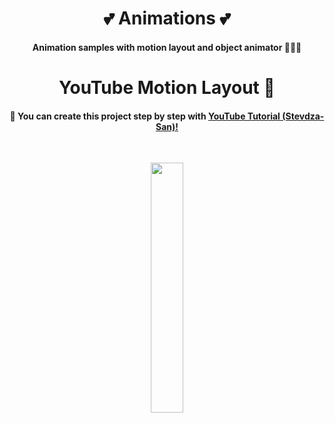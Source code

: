 <h1 align="center"> 💕 Animations 💕 </h1>

<h4 align="center">
Animation samples with motion layout and object animator 🦹🏻‍♀️
</h4>

<h1 align="center"> YouTube Motion Layout 👀 </h1>

<h4 align="center">
🎀  You can create this project step by step with
<a href="https://www.youtube.com/watch?v=SHJTbFJEJj0&list=PLSrm9z4zp4mHFX6JfhN46g8GR8Cyb7eSH&index=3">YouTube Tutorial (Stevdza-San)!</a>
</h4></br>

<p align="center">
<img src="https://user-images.githubusercontent.com/47380312/131321458-3b549045-d757-4e66-a0e4-413a142133db.gif" width="32%"/>
</p>
